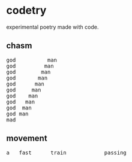 # codetry
experimental poetry made with code.

## chasm
<pre>
god          man
god         man
god        man
god       man
god      man
god     man
god    man
god   man
god  man
god man
mad
</pre>

## movement
<pre>
a   fast      train            passing
</pre>
